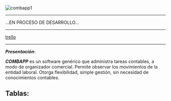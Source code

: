 
![combapp1](https://user-images.githubusercontent.com/43456410/92179473-19a51b80-ee1b-11ea-9b30-9743494c3c89.jpeg)
      
***
...EN PROCESO DE DESARROLLO...
***


[trello](https://trello.com/b/2aVsCRXP/combapp)

***

***Presentación***:
 
 ***COMBAPP*** es un software genérico que administra tareas contables, a modo de organizador comercial.
 Permite observar los movimientos de la entidad laboral.
 Otorga flexibilidad, simple gestión, sin necesidad de conocimientos contables.
 



## Tablas:

